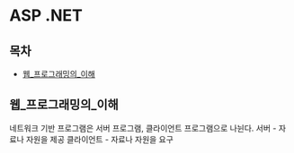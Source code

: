 # ASP .NET

## 목차
* [웹_프로그래밍의_이해](#웹_프로그래밍의_이해)
## 웹_프로그래밍의_이해
네트워크 기반 프로그램은 서버 프로그램, 클라이언트 프로그램으로 나뉜다.
서버 - 자료나 자원을 제공
클라이언트 - 자료나 자원을 요구
